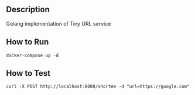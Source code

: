 ## Description

Golang implementation of Tiny URL service

## How to Run

`docker-compose up -d`

## How to Test

`curl -X POST http://localhost:8080/shorten -d "url=https://google.com"`